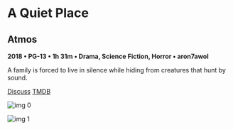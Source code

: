 # A Quiet Place

## Atmos

**2018 • PG-13 • 1h 31m • Drama, Science Fiction, Horror • aron7awol**

A family is forced to live in silence while hiding from creatures that hunt by sound.

[Discuss](https://www.avsforum.com/threads/bass-eq-for-filtered-movies.2995212/post-56721056)  [TMDB](447332)

![img 0](https://i.imgur.com/zAfPqmV.jpg)

![img 1](https://i.imgur.com/dkcYg3b.jpg)

